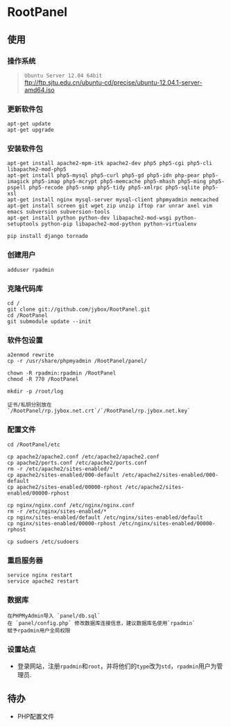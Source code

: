 # RootPanel
## 使用
### 操作系统

>`Ubuntu Server 12.04 64bit`  
>ftp://ftp.sjtu.edu.cn/ubuntu-cd/precise/ubuntu-12.04.1-server-amd64.iso

### 更新软件包

    apt-get update
    apt-get upgrade
    
### 安装软件包

    apt-get install apache2-mpm-itk apache2-dev php5 php5-cgi php5-cli libapache2-mod-php5
    apt-get install php5-mysql php5-curl php5-gd php5-idn php-pear php5-imagick php5-imap php5-mcrypt php5-memcache php5-mhash php5-ming php5-pspell php5-recode php5-snmp php5-tidy php5-xmlrpc php5-sqlite php5-xsl
    apt-get install nginx mysql-server mysql-client phpmyadmin memcached
    apt-get install screen git wget zip unzip iftop rar unrar axel vim emacs subversion subversion-tools
    apt-get install python python-dev libapache2-mod-wsgi python-setuptools python-pip libapache2-mod-python python-virtualenv
    
    pip install django tornado
    
### 创建用户

    adduser rpadmin

### 克隆代码库

    cd /
    git clone git://github.com/jybox/RootPanel.git
    cd /RootPanel
    git submodule update --init
    
### 软件包设置

    a2enmod rewrite
    cp -r /usr/share/phpmyadmin /RootPanel/panel/
    
    chown -R rpadmin:rpadmin /RootPanel
    chmod -R 770 /RootPanel
  
    mkdir -p /root/log
    
    证书/私钥分别放在`/RootPanel/rp.jybox.net.crt`/`/RootPanel/rp.jybox.net.key`
    
### 配置文件

    cd /RootPanel/etc
    
    cp apache2/apache2.conf /etc/apache2/apache2.conf
    cp apache2/ports.conf /etc/apache2/ports.conf
    rm -r /etc/apache2/sites-enabled/*
    cp apache2/sites-enabled/000-default /etc/apache2/sites-enabled/000-default
    cp apache2/sites-enabled/00000-rphost /etc/apache2/sites-enabled/00000-rphost
    
    cp nginx/nginx.conf /etc/nginx/nginx.conf
    rm -r /etc/nginx/sites-enabled/*
    cp nginx/sites-enabled/default /etc/nginx/sites-enabled/default
    cp nginx/sites-enabled/00000-rphost /etc/nginx/sites-enabled/00000-rphost

    cp sudoers /etc/sudoers
    
### 重启服务器

    service nginx restart
    service apache2 restart
    
### 数据库

    在PHPMyAdmin导入 `panel/db.sql`
    在 `panel/config.php` 修改数据库连接信息，建议数据库名使用`rpadmin`
    赋予rpadmin用户全局权限
    
### 设置站点

* 登录网站，注册`rpadmin`和`root`，并将他们的`type`改为`std`，`rpadmin`用户为管理员.

## 待办

* PHP配置文件

    

